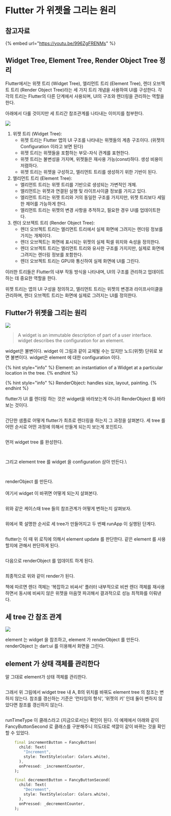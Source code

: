 # Flutter 가 위젯을 그리는 원리

## 참고자료 <a href="#undefined" id="undefined"></a>

{% embed url="https://youtu.be/996ZgFRENMs" %}

## Widget Tree, Element Tree, Render Object Tree 정리 <a href="#undefined" id="undefined"></a>

Flutter에서는 위젯 트리 (Widget Tree), 엘리먼트 트리 (Element Tree), 렌더 오브젝트 트리 (Render Object Tree)라는 세 가지 트리 개념을 사용하여 UI를 구성한다. 각각의 트리는 Flutter의 다른 단계에서 사용되며, UI의 구조와 렌더링을 관리하는 역할을 한다.

아래에서 다룰 것이지만 세 트리간 참조관계를 나타내는 이미지를 첨부한다.

![](https://fistkim101.github.io/images/flutter-three-tree.png)

1. 위젯 트리 (Widget Tree):
   * 위젯 트리는 Flutter 앱의 UI 구조를 나타내는 위젯들의 계층 구조이다. (위젯의 Configuration 이라고 보면 된다)
   * 위젯 트리는 위젯들을 포함하는 부모-자식 관계를 표현한다.
   * 위젯 트리는 불변성을 가지며, 위젯들은 재사용 가능(const)하다. 생성 비용이 저렴하다.
   * 위젯 트리는 위젯을 구성하고, 엘리먼트 트리를 생성하기 위한 기반이 된다.
2. 엘리먼트 트리 (Element Tree):
   * 엘리먼트 트리는 위젯 트리를 기반으로 생성되는 가변적인 개체.
   * 엘리먼트는 위젯과 연결된 실행 및 라이프사이클 정보를 가지고 있다.
   * 엘리먼트 트리는 위젯 트리와 거의 동일한 구조를 가지지만, 위젯 트리보다 세밀한 제어를 가능하게 한다.
   * 엘리먼트 트리는 위젯의 변경 사항을 추적하고, 필요한 경우 UI를 업데이트한다.
3. 렌더 오브젝트 트리 (Render Object Tree):
   * 렌더 오브젝트 트리는 엘리먼트 트리에서 실제 화면에 그려지는 렌더링 정보를 가지는 개체이다.
   * 렌더 오브젝트는 화면에 표시되는 위젯의 실제 픽셀 위치와 속성을 정의한다.
   * 렌더 오브젝트 트리는 엘리먼트 트리와 유사한 구조를 가지지만, 실제로 화면에 그려지는 렌더링 정보를 포함한다.
   * 렌더 오브젝트 트리는 GPU와 통신하여 실제 화면에 UI를 그린다.

이러한 트리들은 Flutter의 내부 작동 방식을 나타내며, UI의 구조를 관리하고 업데이트하는 데 중요한 역할을 한다.

위젯 트리는 앱의 UI 구성을 정의하고, 엘리먼트 트리는 위젯의 변경과 라이프사이클을 관리하며, 렌더 오브젝트 트리는 화면에 실제로 그려지는 UI를 정의한다.

## Flutter가 위젯을 그리는 원리 <a href="#undefined" id="undefined"></a>

![](https://fistkim101.github.io/images/how-flutter-render-widget-01.png)

> A widget is an immutable description of part of a user interface. widget describes the configuration for an element.

widget은 불변이다. widget 이 그림과 같이 교체될 수는 있지만 노드(위젯) 단위로 보면 불변이다. widget은 element 에 대한 configuration 이다.

{% hint style="info" %}
Element: an instantiation of a Widget at a particular location in the tree.
{% endhint %}

{% hint style="info" %}
RenderObject: handles size, layout, painting.
{% endhint %}

flutter가 UI 를 렌더링 하는 것은 widget을 바라보는게 아니라 RenderObject 를 바라보는 것이다.

&#x20;

<figure><img src="https://fistkim101.github.io/images/how-flutter-render-widget-02.png" alt=""><figcaption></figcaption></figure>

간단한 샘플로 어떻게 flutter가 최초로 렌더링을 하는지 그 과정을 살펴본다. 세 tree 를 어떤 순서로 어떤 과정에 의해서 만들게 되는지 보는게 포인트다.\
&#x20;

<figure><img src="https://fistkim101.github.io/images/how-flutter-render-widget-03.png" alt=""><figcaption></figcaption></figure>

먼저 widget tree 를 완성한다.\
&#x20;&#x20;

<figure><img src="https://fistkim101.github.io/images/how-flutter-render-widget-04.png" alt=""><figcaption></figcaption></figure>

<figure><img src="https://fistkim101.github.io/images/how-flutter-render-widget-05.png" alt=""><figcaption></figcaption></figure>

그리고 element tree 를 widget 을 configuration 삼아 만든다.\


<figure><img src="https://fistkim101.github.io/images/how-flutter-render-widget-06.png" alt=""><figcaption></figcaption></figure>

<figure><img src="https://fistkim101.github.io/images/how-flutter-render-widget-07.png" alt=""><figcaption></figcaption></figure>

renderObject 를 만든다.\
\
여기서 widget 이 바뀌면 어떻게 되는지 살펴본다.

<figure><img src="https://fistkim101.github.io/images/how-flutter-render-widget-08.png" alt=""><figcaption></figcaption></figure>

위와 같은 케이스때 tree 들의 참조관계가 어떻게 변하는지 살펴보자.&#x20;

<figure><img src="https://fistkim101.github.io/images/how-flutter-render-widget-09.png" alt=""><figcaption></figcaption></figure>

위에서 쭉 설명한 순서로 세 tree가 만들어지고 두 번째 runApp 이 실행된 단계다.&#x20;

<figure><img src="https://fistkim101.github.io/images/how-flutter-render-widget-10.png" alt=""><figcaption></figcaption></figure>

flutter는 이 때 위 로직에 의해서 element update 를 판단한다. 같은 element 를 사용할지에 관해서 판단하게 된다.

<figure><img src="https://fistkim101.github.io/images/how-flutter-render-widget-11.png" alt=""><figcaption></figcaption></figure>

&#x20;다음으로 renderObject 를 업데이트 하게 된다.

<figure><img src="https://fistkim101.github.io/images/how-flutter-render-widget-12.png" alt=""><figcaption></figcaption></figure>

최종적으로 위와 같이 render가 된다.

책에 따르면 렌더 객체는 ‘복잡하고 비싸서’ 플러터 내부적으로 비싼 렌더 객체를 재사용하면서 동시에 비싸지 않은 위젯을 마음껏 파괴해서 결과적으로 성능 최적화를 이뤄낸다.

## 세 tree 간 참조 관계 <a href="#tree" id="tree"></a>

![](https://fistkim101.github.io/images/flutter-three-tree.png)

element 는 widget 을 참조하고, element 가 renderObject 를 만든다. renderObject 는 dart:ui 를 이용해서 화면을 그린다.

## element 가 상태 객체를 관리한다 <a href="#element" id="element"></a>

&#x20;말 그대로 element가 상태 객체를 관리한다.

<figure><img src="https://fistkim101.github.io/images/flutter-element-manage-state.png" alt=""><figcaption></figcaption></figure>

그래서 위 그림에서 widget tree 내 A, B의 위치를 바꿔도 element tree 의 참조는 변하지 않는다. 참조를 갱신하는 기준은 ‘런타임의 형식’, ‘위젯의 키’ 인데 둘이 변하지 않았다면 참조를 갱신하지 않는다.&#x20;

<figure><img src="https://fistkim101.github.io/images/how-flutter-render-widget-10.png" alt=""><figcaption></figcaption></figure>

runTimeType 이 클래스라고 (지금으로서는) 확인이 된다. 이 예제에서 아래와 같이 FancyButtonSecond 로 클래스를 구분해주니 의도대로 색깔이 같이 바뀌는 것을 확인할 수 있었다.

```dart
    final incrementButton = FancyButton(
      child: Text(
        "Increment",
        style: TextStyle(color: Colors.white),
      ),
      onPressed: _incrementCounter,
    );

    final decrementButton = FancyButtonSecond(
      child: Text(
        "Decrement",
        style: TextStyle(color: Colors.white),
      ),
      onPressed: _decrementCounter,
    );
```

